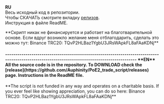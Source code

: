 **RU** <br>
Весь исходный код в репозитории.<br> 
Чтобы СКАЧАТЬ смотрите вкладку [релизов](https://github.com/Auphinity/PoE2_trade_script/releases).<br>
Инструкция в файле ReadME. <br>

</h4>**Скрипт никак не финансируется и работает на благотварительной основе. Если вдруг возникло желание меня отблагодарить, сделать это можно тут: 
Binance TRC20: TQvP2HLBaz1YgbU3JRsWApkFL8aFAaKDNj** <h4>
---------------------------------------------------------------------------------------------------------------------------------------------
**EN**
All the source code is in the repository.
To DOWNLOAD check the [release](https://github.com/Auphinity/PoE2_trade_script/releases) page.
Instructions in the ReadME file.

</h4>**The script is not funded in any way and operates on a charitable basis.
If you ever feel like showing appreciation, you can do so here:
Binance TRC20: TQvP2HLBaz1YgbU3JRsWApkFL8aFAaKDNj**  <h4>
